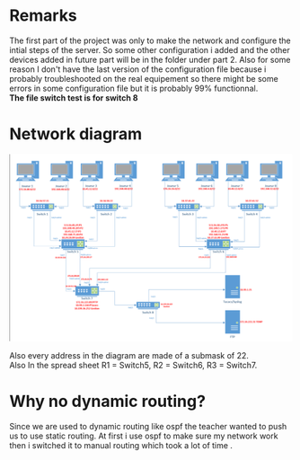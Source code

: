 # Remarks
The first part of the project was only to make the network and configure the intial steps of the server. So some other configuration i added and the other devices added in future part will be in the folder under part 2. Also for some reason I don't have the last version of the configuration file because i probably troubleshooted on the real equipement so there might be some errors in some configuration file but it is probably 99% functionnal.<br>
<strong> The file switch test is for switch 8 </strong>

# Network diagram
![Network Diagram](images/network%20part%201.png)

Also every address in the diagram are made of a submask of 22.<br>Also In the spread sheet R1 = Switch5, R2 = Switch6, R3 = Switch7.

# Why no dynamic routing?
Since we are used to dynamic routing like ospf the teacher wanted to push us to use static routing. At first i use ospf to make sure my network work then i switched it to manual routing which took a lot of time .
